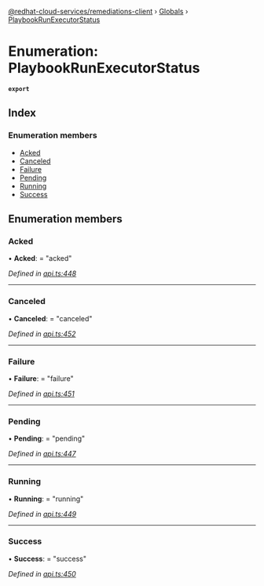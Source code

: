[@redhat-cloud-services/remediations-client](../README.md) › [Globals](../globals.md) › [PlaybookRunExecutorStatus](playbookrunexecutorstatus.md)

# Enumeration: PlaybookRunExecutorStatus

**`export`** 

## Index

### Enumeration members

* [Acked](playbookrunexecutorstatus.md#acked)
* [Canceled](playbookrunexecutorstatus.md#canceled)
* [Failure](playbookrunexecutorstatus.md#failure)
* [Pending](playbookrunexecutorstatus.md#pending)
* [Running](playbookrunexecutorstatus.md#running)
* [Success](playbookrunexecutorstatus.md#success)

## Enumeration members

###  Acked

• **Acked**: = "acked"

*Defined in [api.ts:448](https://github.com/RedHatInsights/javascript-clients/blob/master/packages/remediations/api.ts#L448)*

___

###  Canceled

• **Canceled**: = "canceled"

*Defined in [api.ts:452](https://github.com/RedHatInsights/javascript-clients/blob/master/packages/remediations/api.ts#L452)*

___

###  Failure

• **Failure**: = "failure"

*Defined in [api.ts:451](https://github.com/RedHatInsights/javascript-clients/blob/master/packages/remediations/api.ts#L451)*

___

###  Pending

• **Pending**: = "pending"

*Defined in [api.ts:447](https://github.com/RedHatInsights/javascript-clients/blob/master/packages/remediations/api.ts#L447)*

___

###  Running

• **Running**: = "running"

*Defined in [api.ts:449](https://github.com/RedHatInsights/javascript-clients/blob/master/packages/remediations/api.ts#L449)*

___

###  Success

• **Success**: = "success"

*Defined in [api.ts:450](https://github.com/RedHatInsights/javascript-clients/blob/master/packages/remediations/api.ts#L450)*
